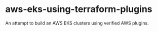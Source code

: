 # aws-eks-using-terraform-plugins
An attempt to build an AWS EKS clusters using verified AWS plugins.
